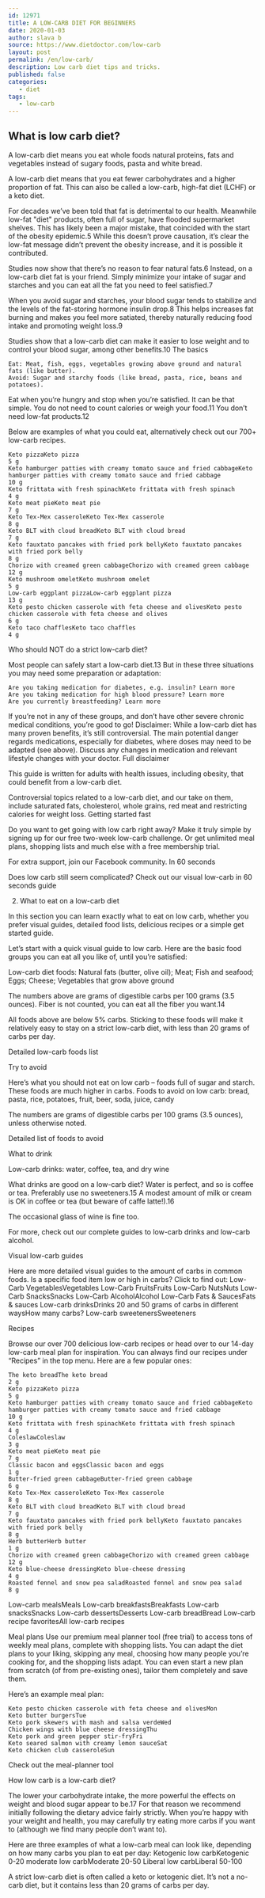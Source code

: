 ```yaml
---
id: 12971
title: A LOW-CARB DIET FOR BEGINNERS
date: 2020-01-03
author: slava b
source: https://www.dietdoctor.com/low-carb
layout: post
permalink: /en/low-carb/
description: Low carb diet tips and tricks.
published: false
categories:
   - diet
tags:
   - low-carb
---
```

## What is low carb diet?

A low-carb diet means you eat whole foods natural proteins, fats and vegetables instead of sugary foods, pasta and white bread.

A low-carb diet means that you eat fewer carbohydrates and a higher proportion of fat. This can also be called a low-carb, high-fat diet (LCHF) or a keto diet.

For decades we’ve been told that fat is detrimental to our health. Meanwhile low-fat "diet" products, often full of sugar, have flooded supermarket shelves. This has likely been a major mistake, that coincided with the start of the obesity epidemic.5
While this doesn’t prove causation, it’s clear the low-fat message didn’t prevent the obesity increase, and it is possible it contributed.

Studies now show that there’s no reason to fear natural fats.6
Instead, on a low-carb diet fat is your friend. Simply minimize your intake of sugar and starches and you can eat all the fat you need to feel satisfied.7

When you avoid sugar and starches, your blood sugar tends to stabilize and the levels of the fat-storing hormone insulin drop.8
This helps increases fat burning and makes you feel more satiated, thereby naturally reducing food intake and promoting weight loss.9

Studies show that a low-carb diet can make it easier to lose weight and to control your blood sugar, among other benefits.10
The basics

    Eat: Meat, fish, eggs, vegetables growing above ground and natural fats (like butter).
    Avoid: Sugar and starchy foods (like bread, pasta, rice, beans and potatoes).

Eat when you’re hungry and stop when you’re satisfied. It can be that simple. You do not need to count calories or weigh your food.11
 You don’t need low-fat products.12

Below are examples of what you could eat, alternatively check out our 700+ low-carb recipes.

    Keto pizzaKeto pizza
    5 g
    Keto hamburger patties with creamy tomato sauce and fried cabbageKeto hamburger patties with creamy tomato sauce and fried cabbage
    10 g
    Keto frittata with fresh spinachKeto frittata with fresh spinach
    4 g
    Keto meat pieKeto meat pie
    7 g
    Keto Tex-Mex casseroleKeto Tex-Mex casserole
    8 g
    Keto BLT with cloud breadKeto BLT with cloud bread
    7 g
    Keto fauxtato pancakes with fried pork bellyKeto fauxtato pancakes with fried pork belly
    8 g
    Chorizo with creamed green cabbageChorizo with creamed green cabbage
    12 g
    Keto mushroom omeletKeto mushroom omelet
    5 g
    Low-carb eggplant pizzaLow-carb eggplant pizza
    13 g
    Keto pesto chicken casserole with feta cheese and olivesKeto pesto chicken casserole with feta cheese and olives
    6 g
    Keto taco chafflesKeto taco chaffles
    4 g

Who should NOT do a strict low-carb diet?

Most people can safely start a low-carb diet.13
But in these three situations you may need some preparation or adaptation:

    Are you taking medication for diabetes, e.g. insulin? Learn more
    Are you taking medication for high blood pressure? Learn more
    Are you currently breastfeeding? Learn more

If you’re not in any of these groups, and don’t have other severe chronic medical conditions, you’re good to go!
Disclaimer: While a low-carb diet has many proven benefits, it’s still controversial. The main potential danger regards medications, especially for diabetes, where doses may need to be adapted (see above). Discuss any changes in medication and relevant lifestyle changes with your doctor. Full disclaimer

This guide is written for adults with health issues, including obesity, that could benefit from a low-carb diet.

Controversial topics related to a low-carb diet, and our take on them, include saturated fats, cholesterol, whole grains, red meat and restricting calories for weight loss.
Getting started fast

Do you want to get going with low carb right away? Make it truly simple by signing up for our free two-week low-carb challenge. Or get unlimited meal plans, shopping lists and much else with a free membership trial.

For extra support, join our Facebook community.
In 60 seconds

Does low carb still seem complicated? Check out our visual low-carb in 60 seconds guide

2. What to eat on a low-carb diet

In this section you can learn exactly what to eat on low carb, whether you prefer visual guides, detailed food lists, delicious recipes or a simple get started guide.

Let’s start with a quick visual guide to low carb. Here are the basic food groups you can eat all you like of, until you’re satisfied:

Low-carb diet foods: Natural fats (butter, olive oil); Meat; Fish and seafood; Eggs; Cheese; Vegetables that grow above ground
 
The numbers above are grams of digestible carbs per 100 grams (3.5 ounces). Fiber is not counted, you can eat all the fiber you want.14

All foods above are below 5% carbs. Sticking to these foods will make it relatively easy to stay on a strict low-carb diet, with less than 20 grams of carbs per day.

Detailed low-carb foods list

 
Try to avoid

Here’s what you should not eat on low carb – foods full of sugar and starch. These foods are much higher in carbs.
Foods to avoid on low carb: bread, pasta, rice, potatoes, fruit, beer, soda, juice, candy

 
The numbers are grams of digestible carbs per 100 grams (3.5 ounces), unless otherwise noted.

Detailed list of foods to avoid

 
What to drink

Low-carb drinks: water, coffee, tea, and dry wine

What drinks are good on a low-carb diet? Water is perfect, and so is coffee or tea. Preferably use no sweeteners.15
A modest amount of milk or cream is OK in coffee or tea (but beware of caffe latte!).16

The occasional glass of wine is fine too.

For more, check out our complete guides to low-carb drinks and low-carb alcohol.


 
Visual low-carb guides

Here are more detailed visual guides to the amount of carbs in common foods. Is a specific food item low or high in carbs? Click to find out:
Low-Carb VegetablesVegetables
Low-Carb FruitsFruits
Low-Carb NutsNuts
Low-Carb SnacksSnacks
Low-Carb AlcoholAlcohol
Low-Carb Fats & SaucesFats & sauces
Low-carb drinksDrinks
20 and 50 grams of carbs in different waysHow many carbs?
Low-carb sweetenersSweeteners

 
Recipes

Browse our over 700 delicious low-carb recipes or head over to our 14-day low-carb meal plan for inspiration. You can always find our recipes under “Recipes” in the top menu. Here are a few popular ones:

    The keto breadThe keto bread
    2 g
    Keto pizzaKeto pizza
    5 g
    Keto hamburger patties with creamy tomato sauce and fried cabbageKeto hamburger patties with creamy tomato sauce and fried cabbage
    10 g
    Keto frittata with fresh spinachKeto frittata with fresh spinach
    4 g
    ColeslawColeslaw
    3 g
    Keto meat pieKeto meat pie
    7 g
    Classic bacon and eggsClassic bacon and eggs
    1 g
    Butter-fried green cabbageButter-fried green cabbage
    6 g
    Keto Tex-Mex casseroleKeto Tex-Mex casserole
    8 g
    Keto BLT with cloud breadKeto BLT with cloud bread
    7 g
    Keto fauxtato pancakes with fried pork bellyKeto fauxtato pancakes with fried pork belly
    8 g
    Herb butterHerb butter
    1 g
    Chorizo with creamed green cabbageChorizo with creamed green cabbage
    12 g
    Keto blue-cheese dressingKeto blue-cheese dressing
    4 g
    Roasted fennel and snow pea saladRoasted fennel and snow pea salad
    8 g

Low-carb mealsMeals
Low-carb breakfastsBreakfasts
Low-carb snacksSnacks
Low-carb dessertsDesserts
Low-carb breadBread
Low-carb recipe favoritesAll low-carb recipes
 
 

 

Meal plans
Use our premium meal planner tool (free trial) to access tons of weekly meal plans, complete with shopping lists. You can adapt the diet plans to your liking, skipping any meal, choosing how many people you’re cooking for, and the shopping lists adapt. You can even start a new plan from scratch (of from pre-existing ones), tailor them completely and save them.

Here’s an example meal plan:

    Keto pesto chicken casserole with feta cheese and olivesMon
    Keto butter burgersTue
    Keto pork skewers with mash and salsa verdeWed
    Chicken wings with blue cheese dressingThu
    Keto pork and green pepper stir-fryFri
    Keto seared salmon with creamy lemon sauceSat
    Keto chicken club casseroleSun

 
Check out the meal-planner tool

 
How low carb is a low-carb diet?

The lower your carbohydrate intake, the more powerful the effects on weight and blood sugar appear to be.17
For that reason we recommend initially following the dietary advice fairly strictly. When you’re happy with your weight and health, you may carefully try eating more carbs if you want to (although we find many people don’t want to).

Here are three examples of what a low-carb meal can look like, depending on how many carbs you plan to eat per day:
Ketogenic low carbKetogenic 0-20
moderate low carbModerate 20-50
Liberal low carbLiberal 50-100

 
 
A strict low-carb diet is often called a keto or ketogenic diet. It’s not a no-carb diet, but it contains less than 20 grams of carbs per day.